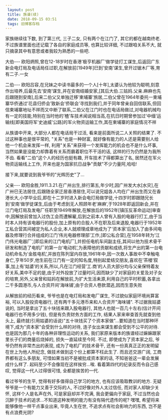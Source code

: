 ```yaml
---
 layout: post
 title: 族谱(续)
 date: 2018-09-15 03:51
 tags: 旧博客存档
---
```

家族继续往下数, 到了第三代, 三子二女, 只有两个在江门了, 其它的都在越南终老. 不过族谱里面也还记载了各自的家庭成员等, 也算比较详细,
不过跟咱关系不大, 就只摘录其中有意思或者我较为熟悉的一些吧.



大伯---
欧阳炳照,曾在12-18岁时在香港’极亨机器厂’做学徒打工谋生,后返回广东新会电灯局及电话局任过职,在解放前[1949年]巳到’安南’谋生,曾开过锯木厂等,育有二子.一女



二伯---
欧阳吕容,在兄妹之中读书最多的一个人[十年],太婆认为他较为聪明,刻意作出培养,后最先去’安南’谋生,并在安南结婚安家,[其后大伯.三姑妈.父亲.麻麻也先后跟随到安南],后来二伯父又单独迁移’柬埔寨’旅居,二伯父曾在1964年委托一柬埔寨华侨通过’花县归侨会’致新会’侨联会’寻找到我们,并于同年曾亲自回信联系,但回信柬埔寨地址不祥而又中断了联系,二伯父在江门时也在电话局做过,对电器机械均有一定的技能,特别在当时他的’楂’车技术闻说相当高,在抗日时期曾参加过’中缅’运输线[即美国将军’史迪威’公路]的军火物资运输工作,其在柬埔寨的家庭情况不祥



从族谱中开来, 大部分人都在电话局干过活, 看来是前面所说二人关照的结果了. 不过这种事也是很平常的, "关系"也是一种财富,
就好像有能力的人还是需要别人给他一个机会来发挥一样, 利用"关系"来获得一个发挥能力的机会也不是什么坏事,
当然如果是没能力却靠着有关系而霸着职位不干活的话, 这样的行为仍然是为我所不齿. 看看"二伯"这个人的经历也挺有趣, 开车技术了得都算出了名,
居然还在军火物资运输线上工作, 开来也是为国家抗日战争"贡献"不少力量阿,哈哈!



接下来,就要说到我爷爷的"光辉历史"了...



父亲---
欧阳金胜,1911.3.21.在广卅出生,排行第五,年少时,因广卅发大水[水灾],在广卅巳无法居住,后跟随全家迁居香港居住,可以说兄姐各人均在广卅出生而又在香港长大,小学毕业后,即在十二岁时进入新会电灯局做学徒,十四岁时即跟随兄长到’安南’做学徒谋生,后由于考虑到无人照顾年老’麻麻’,于1928年即返回新会,并在江门电灯局及发电厂任职至1949年解放,在解放后的1952年[镇压反革命运动]审查中,因解放前曾加入过伪工会而遭解雇,后到之前本人曾有入股的电器行打工,由于当时本人持有该电器行的股份,加上原有的合股人不在职及后来退股,电器行于1952年工私合营其间被定为私人企业,本人就顺理成章地成为了’资本家’后加入了由多间电器及修理行合并组成的江门’伟光电器修理部’工作,[即公私合营],在1958年转为’江门伟光电器厂’,[即后来的江门电机厂],并担任电机车间副主任,其间以他为技术骨干研发和制造了电机厂的第一台’电动机’,为表障他的贡献和成绩,将生产出的第一台电动机命名为’金胜电机’,并放在陈列室内存放,1961年中,因一次救人事故中不幸触电身亡,亨年50岁,他生前在江门有一定的知名度,特别起爱结交朋友,喜欢在’茶楼’叙事,加上有’姑婆’的关系,所以,凡在江门经营’工.商’的人员大部分均与父亲保特着友好关系,美中不足的是,由于对外投放了过量时问,因而缺少了对家庭的关爱及对子女的培育,另外,父亲曾和姑妈在解放前,为扩大生活耒源,利用自己的平时积蓄,各拿出二千多圆港币,与人合资开间’海味铺’,由于合资人卷款潜逃,因而生意失败



从解放前的经历看来, 爷爷也是在电灯局和发电厂谋生, 不过貌似家庭环境尚算富裕, 可以入股投资电器行, 还有两千多元港币来和人合资开"海味铺".
不过据我姑婆说的, 当时是拿出了五十块钱来跟入股电器行, 其他人也就一百几十左右(估计开间电器行也不用多少钱), 但是有负责财务方面的工作,
结果人家来审查首先就查到他头上, 最终就(引用姑婆的话说)"五十块钱买了个资本家做"...要知道在当时那种环境下,成为"资本家"会受到什么样的对待,
连子女出来谋生都会受到不公平的对待. 也是因为那几十年的各种非理性运动的关系, 我们家原来版本的族谱经过嫲嫲跟家里长子们的商量后烧掉的,
损失一直延续至今阿.  不过, 即使成为了资本家之后, 爷爷仍然有非常杰出的表现, 成为了电机厂的技术骨干, 还有一份真真正正的发明留在世上为他人所纪念,
做技术做到这个份上都算不枉此生了. 而且还交游广阔, 工商界都有这么多朋友, 可惜如果当初不是被批成资本家的话, 不知爸爸这一辈会发展成什么样了.
起码至少不会像现在这样挨穷...唉. 看着第四代的纪录反而令自己感叹, 觉得这一代人过得很可惜, 全都是挨苦的一代.



看过爷爷的生平, 觉得有好多值得自己学习的地方, 也有应该吸取教训的地方. 无疑爷爷是一个有能力又善于交际的人, 不过好像对外人太过信任,
而对家人却缺少关怀, 这样个人是名声在外, 可是家庭却并不完满, 我会更偏向于家庭,
不过当然也会沉醉于技术的追求...不知道这种发明的能力有没有隔代遗传的呢? 嘿嘿, 希望将来能够像他一样干点事业出来, 毕竟人生在世,
不追求点有社会影响力的东西, 岂不是有点浪费光阴?




